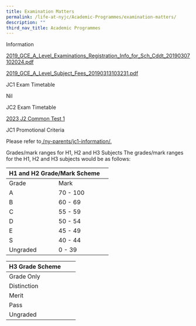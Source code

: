 ```yaml
---
title: Examination Matters
permalink: /life-at-nyjc/Academic-Programmes/examination-matters/
description: ""
third_nav_title: Academic Programmes
---
```

Information

[2019_GCE_A_Level_Examinations_Registration_Info_for_Sch_Cddt_20190307102024.pdf](/files/2019_GCE_A_Level_Examinations_Registration_Info_for_Sch_Cddt_20190307102024.pdf)

[2019_GCE_A_Level_Subject_Fees_20190313103231.pdf](/files/2019_GCE_A_Level_Subject_Fees_20190313103231.pdf)


JC1 Exam Timetable

Nil

JC2 Exam Timetable

[2023 J2 Common Test 1](/files/2023-J2-CT1-TT_Final_Student_6-Jan-1.pdf)

JC1 Promotional Criteria

Please refer to[ /ny-parents/jc1-information/.](https://nanyangjc.moe.edu.sg/ny-parents/jc1-information/)


Grades/mark ranges for H1, H2 and H3 Subjects
The grades/mark ranges for the H1, H2 and H3 subjects would be as follows:

<table><thead><tr><th colspan="2">H1 and H2 Grade/Mark Scheme</th><th></th></tr></thead><tbody><tr><td>Grade</td><td>Mark</td><td></td></tr><tr><td>A</td><td>70 - 100</td><td></td></tr><tr><td>B</td><td>60 - 69</td><td></td></tr><tr><td>C</td><td>55 - 59</td><td></td></tr><tr><td>D</td><td>50 - 54</td><td></td></tr><tr><td>E</td><td>45 - 49</td><td></td></tr><tr><td>S</td><td>40 - 44</td><td></td></tr><tr><td>Ungraded</td><td>0 - 39</td><td></td></tr></tbody></table>

<table><thead><tr><th>H3 Grade Scheme</th><th></th><th></th></tr></thead><tbody><tr><td>Grade Only</td><td></td><td></td></tr><tr><td>Distinction</td><td></td><td></td></tr><tr><td>Merit</td><td></td><td></td></tr><tr><td>Pass</td><td></td><td></td></tr><tr><td>Ungraded</td><td></td><td></td></tr></tbody></table>